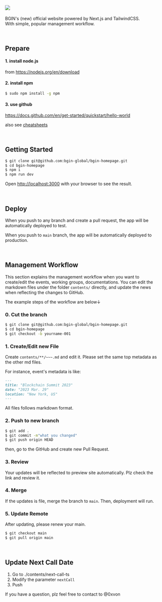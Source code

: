 # <img src="./public/images/Header/Logo.svg">

BGIN's (new) official website powered by Next.js and TailwindCSS.<br>
With simple, popular management workflow.

<br>

## Prepare

#### 1. install node.js

from https://nodejs.org/en/download

#### 2. install npm

```bash
$ sudo npm install -g npm
```

#### 3. use github

https://docs.github.com/en/get-started/quickstart/hello-world

also see [cheatsheets](https://training.github.com/downloads/github-git-cheat-sheet/)

<br>

## Getting Started

```bash
$ git clone git@github.com:bgin-global/bgin-homepage.git
$ cd bgin-homepage
$ npm i
$ npm run dev
```

Open [http://localhost:3000](http://localhost:3000) with your browser to see the result.

<br>

## Deploy

When you push to any branch and create a pull request, the app will be automatically deployed to test.

When you push to `main` branch, the app will be automatically deployed to production.

<br>

## Management Workflow

This section explains the management workflow when you want to create/edit the events, working groups, documentations.
You can edit the markdown files under the folder `contents/` directly, and update the news when reflecting the changes to GitHub.

The example steps of the workflow are below↓

### 0. Cut the branch

```bash
$ git clone git@github.com:bgin-global/bgin-homepage.git
$ cd bgin-homepage
$ git checkout -b yourname-001
```

### 1. Create/Edit new File

Create `contents/**/~~~.md` and edit it. Please set the same top metadata as the other md files.

For instance, event's metadata is like:

```md
---
title: "Blockchain Summit 2023"
date: "2023 Mar. 29"
location: "New York, US"
---
```

All files follows markdown format.

### 2. Push to new branch

```bash
$ git add .
$ git commit -m"what you changed"
$ git push origin HEAD
```

then, go to the GitHub and create new Pull Request.

### 3. Review

Your updates will be reflected to preview site automatically.
Plz check the link and review it.

### 4. Merge

If the updates is file, merge the branch to `main`.
Then, deployment will run.

### 5. Update Remote

After updating, please renew your main.

```bash
$ git checkout main
$ git pull origin main
```

<br>

## Update Next Call Date

1. Go to ./contents/next-call-ts
2. Modify the parameter `nextCall`
3. Push

If you have a question, plz feel free to contact to @0xvon

